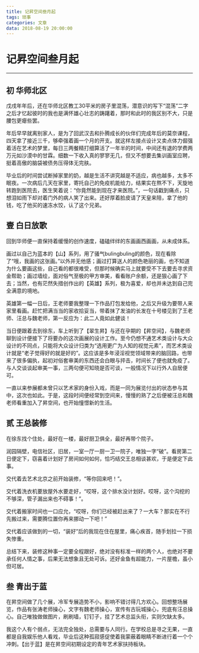 ```yaml
---
title: 记昇空间叁月起
tags: 琐事
categories: 文章
data: 2018-08-19 20:00:00
---
```


# 记昇空间叁月起

***

## 初 华师北区

戊戌年年后，还在华师北区教工30平米的房子里混荡，潜意识的写下“混荡”二字之后才忆起彼时的我也是满怀雄心壮志的踌躇着，那时和此时的我区别不大，只是腰包更瘪些罢。

年后早早就离别家人，是为了回武汉去和扑腾成长的伙伴们完成年后的莫奈课程，四天拿了接近三千，够牵强着画一个月的开支。就这样左接点设计又卖点体力倔强着活在艺术的梦里，每日三两餐精打细算活了一年半的时间，中间还有退的学费两万元如沙漠中的甘霖。细数一下收入真的寥寥无几，但又不想要去集训画室应聘，挺着高傲的脑袋被债务压得体无完肤。

毕业后的时间尝试断掉家里的奶，越是生活不讲究越是不适应，病也越多，太多不眠夜。一次病后几天在家里，寄托自己的免疫机能给力，结果实在熬不下，天旋地转跑到医院去，医生笑着说：“你竟然能到现在才来医院。”，一句话戳到痛点，只想泪如雨下却对着门外的病人笑了出来。还好厚着脸皮请了天皇来陪，拿了他的钱，吃了他买的速冻水饺，认了这个兄弟。<!--more-->

## 壹 白日放歌

回到华师便一直保持着缓慢的创作速度，磕磕绊绊的东画画西画画，从未成体系。

画过以自己为蓝本的【山】系列，用了骚气bulingbuling的颜色，现在看除了“哦，我画的这张画。”以外并无他感；画过打算送人的颜色艳丽的画，也不知道为什么要画这些，自己看的都很难受，但那时候确实马上就要受不下去要去寻求资金帮助；画过墙绘，面对俗气至极的甲方审美，看看账户余额，还是狠心画了下去；当然，也有茫然失措创作出的【英雄】系列，极为喜爱，却也并未达到自己完全满意的境地。

英雄第一幅一日后，王老师要我整理一下作品打包发给他，之后又升级为要带人来家里看画。赶忙把满当当的家收拾妥当，带着抹了发油的长发在十号楼见到了王老师、汪总与魏老师，第一反应为：此二人竟如此健谈！

当日便跟着去到徐东，车上听到了【翠生昇】与还在孕期的【昇空间】，与魏老师聊到设计便接下了将要办的这次画展的设计工作。至今仍想不通艺术类设计与大众设计的不同点，只能将大众设计归类为“选用更广为人知的视觉元素”，而艺术类设计就是“老子觉得好的就是好的”。这应该是多年浸淫视觉领域带来的脑回路，也带来了很多偏执，起初对俗套审美的东西还会白眼与抨击，时间长了便也就免疫了。与人交谈谈起审美一事，三两句便可知晓是否可谈，一般情况下以行外人自居便可。

一直以来参展都未曾只以艺术家的身份入戏，而是一同为展览付出的状态参与其中，这次也如此。于是，这段时间便经常到空间来，慢慢的熟了之后便被汪总和魏老师看重加入了昇空间，也开始憧憬新的生活。

## 贰 王总装修

在徐东找个住处，最好在一楼，最好厨卫俱全，最好再带个院子。

润园隔壁，电信社区，旧居，一室一厅一厨一卫一院子，唯独一字“破”。看房第二日便定下，窃喜着计划好了房间如何如何，恰巧结交王总相谈甚欢，于是便定下此事。

交代着去艺术北京之前开始装修，“等你回来吧！”。

交代着洗衣机要放屋外水要走好，“哎呀，这个排水没计划好。哎呀，这个沟挖的不够深，管子漏出来也不碍事！”。

交代着搬家时间也一口应允，“哎呀，你们已经被赶出来了？一大车？那实在不行先搬过来，需要腾位置你再来挪动一下吧！”

交代着应该做到的一切，“装好”后的我现在住在屋里，痛心疾首，随手划拉一下损失惨重。

总结下来，装修这种事一定要全程跟好，绝对没有标准一样的两个人，也绝对不要承任何人情之事，后果无法想象且无处可诉。还好金鱼有超能力，一片屋檐，虽小但可居。

## 叁 青出于蓝

在昇空间做了几个展，冷军专展造势不小，影响不错讨得几方欢心。回想整场展览，作品有张涛老师操心，文字有魏老师操心，宣传有古玩城操心，兜底有汪总操心。自己唯独做做图片，刷刷墙，钉钉子，挂了艺术总监头衔，实则欠缺太多。

我这个人有个弱点，无法完全独处，总需要与人同行。在学校总是寻之无果，一直都是自我娱乐他人看戏，毕业后这种孤寂感促使着我蒙蔽着眼睛不断进行着一个个冲刺。【出于蓝】是在昇空间初期设定的青年艺术家扶持板块。